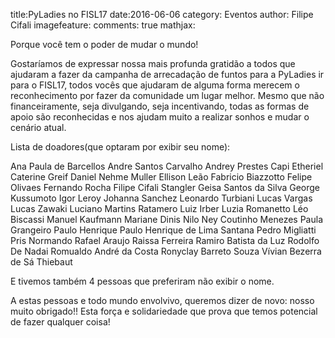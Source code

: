 title:PyLadies no FISL17 date:2016-06-06 category: Eventos author: Filipe Cifali imagefeature: comments: true mathjax:

Porque você tem o poder de mudar o mundo!

Gostaríamos de expressar nossa mais profunda gratidão a todos que ajudaram a fazer da campanha de arrecadação de funtos para a PyLadies ir para o FISL17, todos vocês que ajudaram de alguma forma merecem o reconhecimento por fazer da comunidade um lugar melhor. Mesmo que não financeiramente, seja divulgando, seja incentivando, todas as formas de apoio são reconhecidas e nos ajudam muito a realizar sonhos e mudar o cenário atual.

Lista de doadores(que optaram por exibir seu nome):

Ana Paula de Barcellos
Andre Santos Carvalho
Andrey Prestes
Capi Etheriel
Caterine Greif
Daniel Nehme Muller
Ellison Leão
Fabricio Biazzotto
Felipe Olivaes
Fernando Rocha
Filipe Cifali Stangler
Geisa Santos da Silva
George Kussumoto
Igor Leroy
Johanna Sanchez
Leonardo Turbiani
Lucas Vargas
Lucas Zawaki
Luciano Martins Ratamero
Luiz Irber
Luzia Romanetto
Léo Biscassi
Manuel Kaufmann
Mariane Dinis
Nilo Ney Coutinho Menezes
Paula Grangeiro
Paulo Henrique
Paulo Henrique de Lima Santana
Pedro Migliatti
Pris Normando
Rafael Araujo
Raissa Ferreira
Ramiro Batista da Luz
Rodolfo De Nadai
Romualdo André da Costa
Ronyclay Barreto Souza
Vívian Bezerra de Sá Thiebaut

E tivemos também 4 pessoas que preferiram não exibir o nome. 

A estas pessoas e todo mundo envolvivo, queremos dizer de novo: nosso muito obrigado!! Esta força e solidariedade que prova que temos potencial de fazer qualquer coisa!

